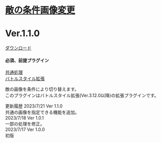 # [敵の条件画像変更](https://raw.githubusercontent.com/nuun888/MZ/master/NUUN_EnemyCondPicture.js)
# Ver.1.1.0  
 [ダウンロード](https://raw.githubusercontent.com/nuun888/MZ/master/NUUN_EnemyCondPicture.js)  
 #### 必須、前提プラグイン
[共通処理](https://github.com/nuun888/MZ/blob/master/README/Base.md)  
[バトルスタイル拡張](https://github.com/nuun888/MZ/blob/master/README/BattleStyleEXBase.md)  

敵の画像を条件により切り替えます。  
このプラグインはバトルスタイル拡張(Ver.3.12.0以降)の拡張プラグインです。  

更新履歴
2023/7/21 Ver 1.1.0  
共通の画像を指定できる機能を追加。  
2023/7/18 Ver 1.0.1  
一部の処理を修正。  
2023/7/17 Ver 1.0.0  
初版  

